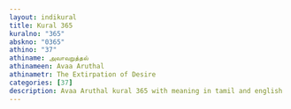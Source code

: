 ```yaml
---
layout: indikural
title: Kural 365
kuralno: "365"
abskno: "0365"
athino: "37"
athiname: அவாவறுத்தல்
athinameen: Avaa Aruthal
athinametr: The Extirpation of Desire
categories: [37]
description: Avaa Aruthal kural 365 with meaning in tamil and english 
---
```


